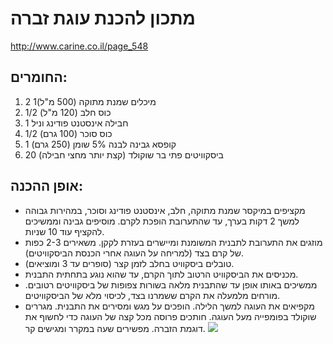# מתכון להכנת עוגת זברה
http://www.carine.co.il/page_548
## החומרים:

1. 2 מיכלים שמנת מתוקה (500 מ"ל)1
1. 1/2 כוס חלב (120 מ"ל)
1. 1 חבילה אינסטנט פודינג וניל
1. 1/2 כוס סוכר (100 גרם)
1. 1 קופסא גבינה לבנה 5% שומן (250 גרם)
1. 20 ביסקוויטים פתי בר שוקולד (קצת יותר מחצי חבילה) 

## אופן ההכנה:

* מקציפים במיקסר שמנת מתוקה, חלב, אינסטנט פודינג וסוכר, במהירות גבוהה למשך 2 דקות בערך, עד שהתערובת הופכת לקרם. מוסיפים גבינה וממשיכים להקציף עוד 10 שניות.
* מוזגים את התערובת לתבנית המשומנת ומיישרים בעזרת לקקן. משאירים 2-3 כפות של קרם בצד (למריחה על העוגה אחרי הכנסת הביסקוויטים).
* טובלים ביסקוויט בחלב לזמן קצר (סופרים עד 3 ומוציאים).
* מכניסים את הביסקוויט הרטוב לתוך הקרם, עד שהוא נוגע בתחתית התבנית.
* ממשיכים באותו אופן עד שהתבנית מלאה בשורות צפופות של ביסקוויטים רטובים. מורחים מלמעלה את הקרם ששמרנו בצד, לכיסוי מלא של הביסקוויטים.
* מקפיאים את העוגה למשך הלילה. הופכים על מגש ומסירים את התבנית. מגררים שוקולד בפומפייה מעל העוגה. חותכים פרוסה מכל קצה של העוגה כדי לחשוף את דוגמת הזברה. מפשירים שעה במקרר ומגישים קר. 
![](http://images.saloona.co.il/alonazohar/files/2014/12/ntiovs85quwfm3nj0ahw.jpg)

